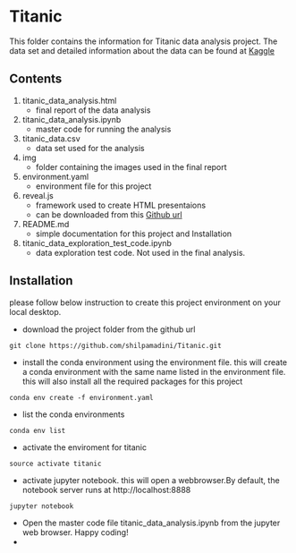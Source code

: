 # Titanic
This folder contains the information for Titanic data analysis project. The data set and detailed information about the data can be found at [Kaggle](https://www.kaggle.com/c/titanic)

## Contents
  1. titanic_data_analysis.html
        - final report of the data analysis
  2. titanic_data_analysis.ipynb
        - master code for running the analysis
  2. titanic_data.csv
        - data set used for the analysis
  3. img
        - folder containing the images used in the final report
  4. environment.yaml
       - environment file for this project
  5. reveal.js
        - framework used to create HTML presentaions
        - can be downloaded from this [Github url](https://github.com/hakimel/reveal.js.git)
  6. README.md
        - simple documentation for this project and Installation
  7. titanic_data_exploration_test_code.ipynb
        - data exploration test code. Not used in the final analysis.

## Installation
please follow below instruction to create this project environment on your local desktop.
- download the project folder from the github url
 ```
git clone https://github.com/shilpamadini/Titanic.git
```
- install the conda environment using the environment file. this will create a conda environment with the same name listed in the environment file. this will also install all the required packages for this project
```
conda env create -f environment.yaml
```
 - list the conda environments
 ```
 conda env list
 ```
 - activate the enviroment for titanic
 ```
 source activate titanic
 ```
 - activate jupyter notebook. this will open a webbrowser.By default, the notebook server runs at http://localhost:8888
 ```
 jupyter notebook
 ```
 - Open the master code file titanic_data_analysis.ipynb from the jupyter web browser. Happy coding!
 -
